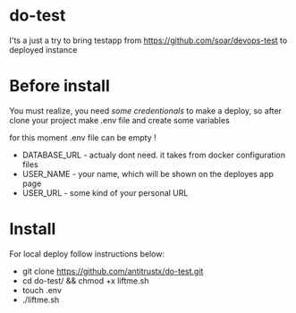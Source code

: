 # do-test
I'ts a just a try to bring testapp from https://github.com/soar/devops-test to deployed instance

# Before install
You must realize, you need *some credentionals* to make a deploy, so after clone your project make .env file and create some variables

for this moment .env file can be empty !

* DATABASE_URL - actualy dont need. it takes from docker configuration files
* USER_NAME - your name, which will be shown on the deployes app page
* USER_URL - some kind of your personal URL


# Install
For local deploy follow instructions below:
 * git clone https://github.com/antitrustx/do-test.git
 * cd do-test/ && chmod +x liftme.sh
 * touch .env
 * ./liftme.sh
  
  
